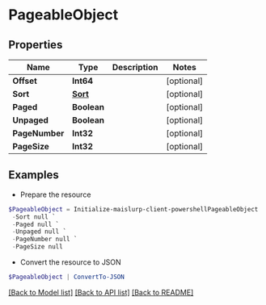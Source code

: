 # PageableObject
## Properties

Name | Type | Description | Notes
------------ | ------------- | ------------- | -------------
**Offset** | **Int64** |  | [optional] 
**Sort** | [**Sort**](Sort) |  | [optional] 
**Paged** | **Boolean** |  | [optional] 
**Unpaged** | **Boolean** |  | [optional] 
**PageNumber** | **Int32** |  | [optional] 
**PageSize** | **Int32** |  | [optional] 

## Examples

- Prepare the resource
```powershell
$PageableObject = Initialize-maislurp-client-powershellPageableObject  -Offset null `
 -Sort null `
 -Paged null `
 -Unpaged null `
 -PageNumber null `
 -PageSize null
```

- Convert the resource to JSON
```powershell
$PageableObject | ConvertTo-JSON
```

[[Back to Model list]](../README#documentation-for-models) [[Back to API list]](../README#documentation-for-api-endpoints) [[Back to README]](../README)

